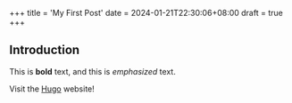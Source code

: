 +++
title = 'My First Post'
date = 2024-01-21T22:30:06+08:00
draft = true
+++

## Introduction

This is **bold** text, and this is *emphasized* text.

Visit the [Hugo](https://gohugo.io) website!